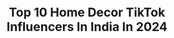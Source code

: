 ---
title: Top 10 Home Decor TikTok Influencers In India In 2024
description: >-
  Find top home decor TikTok influencers in India in 2024. Most popular hashtags: #homedecor #craft #love #foryoupage.
platform: TikTok
hits: 21
text_top: Identify the best TikTok influencers on inBeat.
text_bottom: Our search engine aggregates 21 TikTok influencers like this in India for you to pitch.
profiles:
  - username: "meghali082"
    fullname: >-
      Meghali tamuly 🥰
    bio: >-
      🇮🇳 ♥️Assam♥️ ♥️নমস্কাৰ 🙏♥️ 🏡Golaghat♥️ 👸8 June 🎂
    location: "India"
    followers: 2789
    engagement: 899
    commentsToLikes: 0.046372
    id: ckav6tbgkdooe0j23s0sp94o7
    verified: false
    hashtags: "#foryoupage, #mycraft, #homedecor, #tiktokindia"
  - username: "kathus2004"
    fullname: >-
      athulyasramesh10 
    bio: >-
      Follow me on insta Dance and music lover♥️ NeEd YoUr SuPpoRt GuYzz
    location: "India"
    followers: 7028
    engagement: 1101
    commentsToLikes: 0.013417
    id: ckbkrj1r8m9ea0j232igw51zy
    verified: false
    hashtags: "#karthus, #bottleart, #lifebuoykarona, #tiktokmalayalam"
  - username: "sonali.ilyyyyyy"
    fullname: >-
      Sonali❤ Singh❤
    bio: >-
      ab youtube or insta bhi p bhi aaplog follow kr do 😊🙏
    location: "India"
    followers: 1300000
    engagement: 697
    commentsToLikes: 0.007660
    id: ckbf219f2oj7d0j23a4s398au
    verified: false
    hashtags: "#foryoupage, #missustreetfood, #foryou, #monsoonvibes"
  - username: "aneshascreativecorner"
    fullname: >-
      ANESHA✍️🌱🎨🖌️🧵🧶✂
    bio: >-
      Artist🖌 I 💖my life.my you tube channel✍️Anesha's creative corner👇 subscribe
    location: "India"
    followers: 10700
    engagement: 272
    commentsToLikes: 0.015189
    id: ckb9hdrzt706a0j23v0kjd8km
    verified: false
    hashtags: "#papercraft, #artist, #craft, #homedecorideas"
  - username: "chandnisdiydecor"
    fullname: >-
      chandnisdiydecor
    bio: >-
      Welcome to Chandni's DIY Decor Simple and affordable DIY and home decor videos.
    location: "India"
    followers: 49000
    engagement: 575
    commentsToLikes: 0.004495
    id: ckbqwkqu2gued0j234e1iv0ij
    verified: false
    hashtags: "#edutokcareer, #edutokmotivation, #crafts, #youtuber"
  - username: "monashwilove"
    fullname: >-
      Mona Ashwini
    bio: >-
      🇮🇳 Owner of Handmade Cards Monashwi Let’s talk on Insta click 👇🏻Craftlover
    location: "India"
    followers: 36100
    engagement: 359
    commentsToLikes: 0.012416
    id: cka0lplfkry0r0i7823ofurzg
    verified: false
    hashtags: "#funnyvideos, #tutorial, #fyp, #lockdown"
  - username: "pta_nhi_kon"
    fullname: >-
      Davinder
    bio: >-
      🌿#ptn_art🌿 🌿Art/craft🌿 🌿Thanks for supporting!🌿 🌿Instagram+YouTube👆🏻🌿
    location: "India"
    followers: 201100
    engagement: 694
    commentsToLikes: 0.002937
    id: ckav37xk69jqe0j23dmmm0qbp
    verified: false
    hashtags: "#love, #ptn, #trending, #foryou"
  - username: "jesssonii0920"
    fullname: >-
      soni..jess
    bio: >-
      for crafty pics visit insta id- ghani_hub Grandmaa.Family.Lover.Art n craft.
    location: "India"
    followers: 37200
    engagement: 367
    commentsToLikes: 0.006428
    id: ck9n4tx8v5jhi0j78f9abs9ll
    verified: false
    hashtags: "#recycling, #wallhanging, #handmade, #homedecor"
  - username: "artkala4u"
    fullname: >-
      artkala4u
    bio: >-
      Welcome to the World Of Innovation 🎨
    location: "India"
    followers: 438300
    engagement: 277
    commentsToLikes: 0.002280
    id: ck81q81qtgos90j789g9jo5mw
    verified: true
    hashtags: "#whatieatinaday, #yummy, #juice, #cookies"
  - username: "kichuu95"
    fullname: >-
      🌊🆃🅷🅰🅻🅰🆂🆂🅾🅿🅷🅸🅻🅴🌊
    bio: >-
      ° ARCHITECT ° ° 1995 edition ° ° Kollamkaari ° ° Thrissur 🐘🎇 Ishttam °
    location: "India"
    followers: 9799
    engagement: 3356
    commentsToLikes: 0.044160
    id: ckbw3n9z3x5sc0j23dn6blrh3
    verified: false
    hashtags: "#fyp, #creativity, #gg99, #mallu"
---